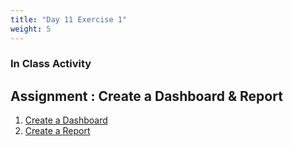 ```yaml
---
title: "Day 11 Exercise 1"
weight: 5
---
```


### In Class Activity

## Assignment : Create a Dashboard & Report

1. [Create a Dashboard](https://docs.splunk.com/Documentation/Splunk/9.1.1/Viz/CreateDashboards)
2. [Create a Report  ](https://docs.splunk.com/Documentation/Splunk/9.1.1/Report/Createandeditreports)



